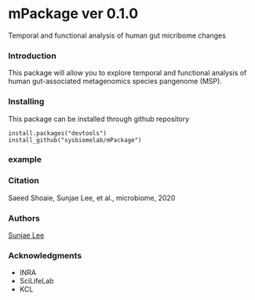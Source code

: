 # mPackage ver 0.1.0

Temporal and functional analysis of human gut micribome changes




### Introduction

This package will allow you to explore temporal and functional analysis of human gut-associated metagenomics species pangenome (MSP).



### Installing

This package can be installed through github repository

```
install.packages("devtools")
install_github("sysbiomelab/mPackage")
```
 
### example
### Citation

Saeed Shoaie, Sunjae Lee, et al., microbiome, 2020

### Authors

[Sunjae Lee](https://github.com/SunjaeLee)
 
 
### Acknowledgments

* INRA
* SciLifeLab
* KCL

